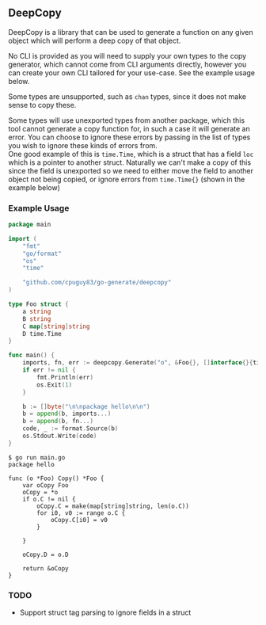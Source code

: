 ## DeepCopy

DeepCopy is a library that can be used to generate a function on any given object
which will perform a deep copy of that object.

No CLI is provided as you will need to supply your own types to the copy generator,
which cannot come from CLI arguments directly, however you can create your own
CLI tailored for your use-case. See the example usage below.

Some types are unsupported, such as `chan` types, since it does not make sense
to copy these.

Some types will use unexported types from another package, which this tool cannot
generate a copy function for, in such a case it will generate an error. You can
choose to ignore these errors by passing in the list of types you wish to ignore
these kinds of errors from.  
One good example of this is `time.Time`, which is a struct that has a field `loc`
which is a pointer to another struct. Naturally we can't make a copy of this since
the field is unexported so we need to either move the field to another object not
being copied, or ignore errors from `time.Time{}` (shown in the example below)

### Example Usage

```go
package main

import (
	"fmt"
	"go/format"
	"os"
	"time"

	"github.com/cpuguy83/go-generate/deepcopy"
)

type Foo struct {
	a string
	B string
	C map[string]string
	D time.Time
}

func main() {
	imports, fn, err := deepcopy.Generate("o", &Foo{}, []interface{}{time.Time{}})
	if err != nil {
		fmt.Println(err)
		os.Exit(1)
	}

	b := []byte("\n\npackage hello\n\n")
	b = append(b, imports...)
	b = append(b, fn...)
	code, _ := format.Source(b)
	os.Stdout.Write(code)
}
```

```
$ go run main.go
package hello

func (o *Foo) Copy() *Foo {
	var oCopy Foo
	oCopy = *o
	if o.C != nil {
		oCopy.C = make(map[string]string, len(o.C))
		for i0, v0 := range o.C {
			oCopy.C[i0] = v0
		}

	}

	oCopy.D = o.D

	return &oCopy
}
```


### TODO

- Support struct tag parsing to ignore fields in a struct
